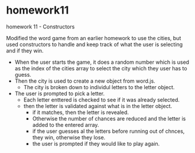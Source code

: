 # homework11
homework 11 - Constructors

Modified the word game from an earlier homework to use the cities, but used constructors to handle and keep track of what the user is selecting and if they win.

* When the user starts the game, it does a random number which is used as the index of the cities array to select the city which they user has to guess.
* Then the city is used to create a new object from word.js.
    * The city is broken down to individul letters to the letter object.
* The user is prompted to pick a letter.
    * Each letter enttered is checked to see if it was already selected.
    * then the letter is validated against what is in the letter object.
        * if it matches, then the letter is revealed.
        * Otherwise the number of chances are reduced and the letter is added to the entered array.
        * if the user guesses al the letters before running out of chnces, they win, otherwise they lose.
        * the user is prompted if they would like to play again. 

